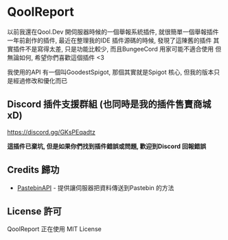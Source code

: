 # QoolReport
以前我還在Qool.Dev 開伺服器時候的一個舉報系統插件, 就很簡單一個舉報插件
一年前創作的插件, 最近在整理我的IDE 插件源碼的時候, 發現了這陳舊的插件
其實插件不是寫得太差, 只是功能比較少, 而且BungeeCord 用家可能不適合使用
但無論如何, 希望你們喜歡這個插件 <3

我使用的API 有一個叫GoodestSpigot, 那個其實就是Spigot 核心, 但我的版本只是經過修改和優化而已

## Discord 插件支援群組 (也同時是我的插件售賣商城 xD)
https://discord.gg/GKsPEqadtz

**這插件已棄坑, 但是如果你們找到插件錯誤或問題, 歡迎到Discord 回報錯誤**

## Credits 歸功
* [PastebinAPI](https://github.com/nrubin29/PastebinAPI) - 提供讓伺服器把資料傳送到Pastebin 的方法

## License 許可
QoolReport 正在使用 MIT License

